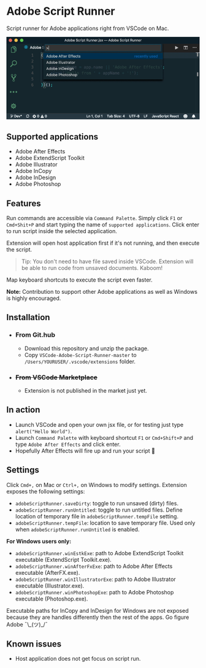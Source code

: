 # Adobe Script Runner
Script runner for Adobe applications right from VSCode on Mac.

![Adobe Script Runner](/resources/Adobe-Script-Runner.gif)

## Supported applications
- Adobe After Effects
- Adobe ExtendScript Toolkit
- Adobe Illustrator
- Adobe InCopy
- Adobe InDesign
- Adobe Photoshop

## Features

Run commands are accessible via `Command Palette`. Simply click `F1` or `Cmd+Shit+P` and start typing the name of `supported applications`. Click enter to run script inside the selected application.

Extension will open host application first if it's not running, and then execute the script.

> Tip: You don't need to have file saved inside VSCode. Extension will be able to run code from unsaved documents. Kaboom!

Map keyboard shortcuts to execute the script even faster.

**Note:** Contribution to support other Adobe applications as well as Windows is highly encouraged.

## Installation
* ### From Git.hub

    * Download this repository and unzip the package.
    * Copy `VSCode-Adobe-Script-Runner-master` to `/Users/YOURUSER/.vscode/extensions` folder.

* ### ~~From VSCode Marketplace~~
    * Extension is not published in the market just yet.

## In action
* Launch VSCode and open your own jsx file, or for testing just type `alert("Hello World")`.
* Launch `Command Palette` with keyboard shortcut `F1` or `Cmd+Shift+P` and type `Adobe After Effects` and click enter.
* Hopefully After Effects will fire up and run your script 🙏

## Settings

Click `Cmd+,` on Mac or `Ctrl+,` on Windows to modify settings. Extension exposes the following settings:

* `adobeScriptRunner.saveDirty`: toggle to run unsaved (dirty) files.
* `adobeScriptRunner.runUntitled`: toggle to run untitled files. Define location of temporary file in `adobeScriptRunner.tempFile` setting.
* `adobeScriptRunner.tempFile`: location to save temporary file. Used only when `adobeScriptRunner.runUntitled` is enabled.

**For Windows users only:**
* `adobeScriptRunner.winEstkExe`: path to Adobe ExtendScript Toolkit executable (ExtendScript Toolkit.exe).
* `adobeScriptRunner.winAfterFxExe`: path to Adobe After Effects executable (AfterFX.exe).
* `adobeScriptRunner.winIllustratorExe`: path to Adobe Illustrator executable (Illustrator.exe).
* `adobeScriptRunner.winPhotoshopExe`: path to Adobe Photoshop executable (Photoshop.exe).

Executable paths for InCopy and InDesign for Windows are not exposed because they are handles differently then the rest of the apps. Go figure Adobe ¯\\\_(ツ)\_/¯


## Known issues
* Host application does not get focus on script run.